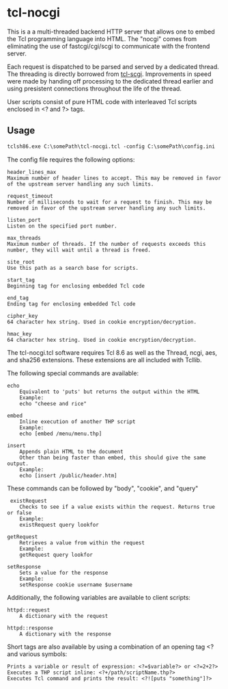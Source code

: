 tcl-nocgi
========

This is a a multi-threaded backend HTTP server that allows one to embed the Tcl programming language into HTML.
The "nocgi" comes from eliminating the use of fastcgi/cgi/scgi to communicate with the frontend server.

Each request is dispatched to be parsed and served by a dedicated thread.
The threading is directly borrowed from [tcl-scgi](https://github.com/gahr/tcl-scgi). 
Improvements in speed were made by handing off processing to the dedicated thread earlier and using presistent connections throughout the life of the thread.

User scripts consist of pure HTML code with interleaved Tcl scripts enclosed in &lt;? and ?&gt; tags.

## Usage

```html
tclsh86.exe C:\somePath\tcl-nocgi.tcl -config C:\somePath\config.ini
```

The config file requires the following options:

    header_lines_max
    Maximum number of header lines to accept. This may be removed in favor of the upstream server handling any such limits.

    request_timeout
    Number of milliseconds to wait for a request to finish. This may be removed in favor of the upstream server handling any such limits.
    
    listen_port
    Listen on the specified port number.
    
    max_threads
    Maximum number of threads. If the number of requests exceeds this number, they will wait until a thread is freed.
    
    site_root
    Use this path as a search base for scripts.
    
    start_tag
    Beginning tag for enclosing embedded Tcl code
    
    end_tag
    Ending tag for enclosing embedded Tcl code
    
    cipher_key
    64 character hex string. Used in cookie encryption/decryption.
    
    hmac_key
    64 character hex string. Used in cookie encryption/decryption.
    
The tcl-nocgi.tcl software requires Tcl 8.6 as well as the Thread, ncgi, aes, and sha256 extensions. These extensions are all included with Tcllib.

The following special commands are available:

    echo
        Equivalent to 'puts' but returns the output within the HTML
        Example:
        echo "cheese and rice"
   
    embed
        Inline execution of another THP script
        Example:
        echo [embed /menu/menu.thp]

    insert
        Appends plain HTML to the document
        Other than being faster than embed, this should give the same output.
        Example:
        echo [insert /public/header.htm]
        
These commands can be followed by "body", "cookie", and "query" 

     existRequest
        Checks to see if a value exists within the request. Returns true or false
        Example:
        existRequest query lookfor

    getRequest
        Retrieves a value from within the request
        Example:
        getRequest query lookfor

    setResponse
        Sets a value for the response
        Example:
        setResponse cookie username $username
        
Additionally, the following variables are available to client scripts:

    httpd::request
        A dictionary with the request

    httpd::response
        A dictionary with the response

Short tags are also available by using a combination of an opening tag &lt;? and various symbols:

    Prints a variable or result of expression: <?=$variable?> or <?=2+2?>
    Executes a THP script inline: <?+/path/scriptName.thp?>
    Executes Tcl command and prints the result: <?![puts "something"]?>
